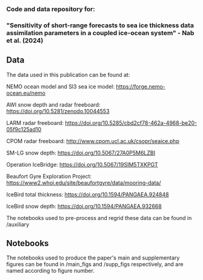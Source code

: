 ### Code and data repository for:

### "Sensitivity of short-range forecasts to sea ice thickness data assimilation parameters in a coupled ice-ocean system" - Nab et al. (2024)

## Data
The data used in this publication can be found at:

NEMO ocean model and SI3 sea ice model: https://forge.nemo-ocean.eu/nemo

AWI snow depth and radar freeboard: https://doi.org/10.5281/zenodo.10044553

LARM radar freeboard: https://doi.org/10.5285/cbd2cf78-462a-4968-be20-05f9c125ad10

CPOM radar freeboard: http://www.cpom.ucl.ac.uk/csopr/seaice.php

SM-LG snow depth: https://doi.org/10.5067/27A0P5M6LZBI

Operation IceBridge: https://doi.org/10.5067/19SIM5TXKPGT

Beaufort Gyre Exploration Project: https://www2.whoi.edu/site/beaufortgyre/data/mooring-data/

IceBird total thickness: https://doi.org/10.1594/PANGAEA.924848

IceBird snow depth: https://doi.org/10.1594/PANGAEA.932668


The notebooks used to pre-process and regrid these data can be found in /auxiliary

## Notebooks

The notebooks used to produce the paper's main and supplementary figures can be found in /main_figs and /supp_figs respectively, and are named according to figure number.
